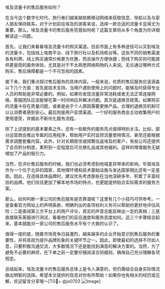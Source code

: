 埃及流量卡的售后服务如何？

在当今这个数字化时代，旅行者们越来越依赖移动网络来获取信息、导航以及与家人朋友保持联系。对于计划前往埃及的游客来说，选择一款合适的流量卡显得尤为重要。那么，埃及流量卡的售后服务究竟如何呢？这篇文章将从多个角度为你详细解读这一问题。

首先，让我们来看看埃及流量卡的购买渠道。目前市面上有多种途径可以买到埃及的流量卡，包括线上电商平台、线下旅行社以及机场柜台等。这些不同的销售渠道各有利弊。线上购买通常价格更为优惠，而且操作方便快捷；而线下购买则可能提供更直观的服务体验，尤其是对于不太熟悉网络购物的人来说。无论通过哪种方式购买，售后保障都是一个不可忽视的因素。

接下来，我们重点探讨售后服务的具体内容。一般来说，优质的售后服务应该涵盖以下几个方面：首先是技术支持。当用户遇到使用上的问题时，能够及时获得专业人员的帮助是非常必要的。例如，如果你发现流量异常消耗或者无法正常连接网络，客服团队应该能够在第一时间响应并解决问题。其次是退换货政策。如果购买的流量卡存在质量问题，或者是由于个人原因需要更换产品，合理的退换货机制可以让消费者感到安心。最后则是用户反馈渠道。一个好的服务商会主动收集用户的使用感受，并据此不断优化服务流程。

除了上述提到的基本要素之外，还有一些额外的服务亮点值得特别关注。比如，部分运营商会推出专属的应用程序，帮助用户实时监控流量使用情况，甚至还能根据需求调整套餐内容。此外，针对长期居住或频繁往返埃及的客户，有些公司还提供了会员积分制度，累积到一定程度后可兑换礼品或其他福利。这样的增值服务无疑增加了产品的吸引力。

当然，在评价售后服务的时候，我们也必须考虑到地域差异带来的影响。毕竟埃及作为一个位于北非的国家，其地理环境和技术基础设施与发达国家相比还有一定差距。因此，在选择具体品牌时，建议优先考虑那些在当地深耕多年、积累了丰富经验的品牌。他们往往更加了解本地市场的特点，也更能提供贴合实际需求的服务方案。

那么，如何判断一家公司的售后服务是否靠谱呢？这里有几个小技巧可供参考。一是查看官方网站上的声明条款，明确列出的各项权利义务可以帮助你更好地评估风险；二是查阅第三方平台上的用户评论，真实的声音总能反映出一定的真相；三是直接联系客服进行测试，看看他们的反应速度和服务态度如何。这三个步骤结合起来，基本就能对一家公司的售后服务水平有个大致的认识了。

值得一提的是，随着市场竞争日益激烈，越来越多的企业开始意识到售后服务的重要性，并将其视为提升品牌形象的关键环节之一。因此，即使最初的选择不尽如人意，只要积极沟通交流，大多数情况下还是能找到满意的解决方案的。当然，为了避免不必要的麻烦，在下单之前一定要仔细阅读合同细则，确保自己充分理解各项规定。

总结起来，埃及流量卡的售后服务总体上是令人满意的，但仍需结合自身实际情况做出明智的选择。希望本文提供的信息对你有所帮助！如果你也有相关的经历或见解，欢迎留言分享哦～[TG💪+ @jx0703 ![Image](https://github.com/user-attachments/assets/dbca1d08-cadb-493c-b0ec-ad6f7a83f270)]